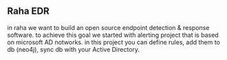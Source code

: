 ## Raha EDR
in raha we want to build an open source endpoint detection & response software. to achieve this goal we started with alerting project that is based on microsoft AD notworks.
in this project you can define rules, add them to db (neo4j), sync db with your Active Directory. 
